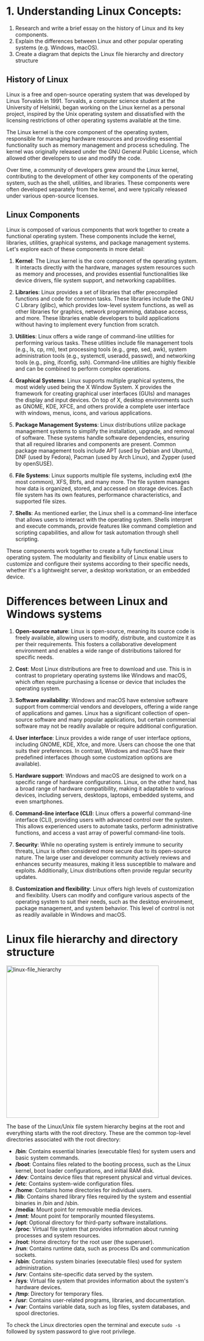 # 1. Understanding Linux Concepts: 

 1. Research and write a brief essay on the history of Linux and its key components.
 2. Explain the differences between Linux and other popular operating systems (e.g. 
Windows, macOS).
 3. Create a diagram that depicts the Linux file hierarchy and directory structure


## History of Linux
  Linux is a free and open-source operating system that was developed by Linus Torvalds in 1991. Torvalds, a computer science student at the University of Helsinki, began working on the Linux kernel as a personal project, inspired by the Unix operating system and dissatisfied with the licensing restrictions of other operating systems available at the time.

The Linux kernel is the core component of the operating system, responsible for managing hardware resources and providing essential functionality such as memory management and process scheduling. The kernel was originally released under the GNU General Public License, which allowed other developers to use and modify the code.

Over time, a community of developers grew around the Linux kernel, contributing to the development of other key components of the operating system, such as the shell, utilities, and libraries. These components were often developed separately from the kernel, and were typically released under various open-source licenses.
<br />

## Linux Components
Linux is composed of various components that work together to create a functional operating system. These components include the kernel, libraries, utilities, graphical systems, and package management systems. Let's explore each of these components in more detail:

   1. <b>Kernel</b>: The Linux kernel is the core component of the operating system. It interacts directly with the hardware, manages system resources such as memory and processes, and provides essential functionalities like device drivers, file system support, and networking capabilities.

   2. <b>Libraries</b>: Linux provides a set of libraries that offer precompiled functions and code for common tasks. These libraries include the GNU C Library (glibc), which provides low-level system functions, as well as other libraries for graphics, network programming, database access, and more. These libraries enable developers to build applications without having to implement every function from scratch.

  3. <b>Utilities</b>: Linux offers a wide range of command-line utilities for performing various tasks. These utilities include file management tools (e.g., ls, cp, rm), text processing tools (e.g., grep, sed, awk), system administration tools (e.g., systemctl, useradd, passwd), and networking tools (e.g., ping, ifconfig, ssh). Command-line utilities are highly flexible and can be combined to perform complex operations.

  4. <b>Graphical Systems</b>: Linux supports multiple graphical systems, the most widely used being the X Window System. X provides the framework for creating graphical user interfaces (GUIs) and manages the display and input devices. On top of X, desktop environments such as GNOME, KDE, XFCE, and others provide a complete user interface with windows, menus, icons, and various applications.

  5. <b>Package Management Systems</b>: Linux distributions utilize package management systems to simplify the installation, upgrade, and removal of software. These systems handle software dependencies, ensuring that all required libraries and components are present. Common package management tools include APT (used by Debian and Ubuntu), DNF (used by Fedora), Pacman (used by Arch Linux), and Zypper (used by openSUSE).

  6. <b>File Systems</b>: Linux supports multiple file systems, including ext4 (the most common), XFS, Btrfs, and many more. The file system manages how data is organized, stored, and accessed on storage devices. Each file system has its own features, performance characteristics, and supported file sizes.

  7. <b>Shells</b>: As mentioned earlier, the Linux shell is a command-line interface that allows users to interact with the operating system. Shells interpret and execute commands, provide features like command completion and scripting capabilities, and allow for task automation through shell scripting.

These components work together to create a fully functional Linux operating system. The modularity and flexibility of Linux enable users to customize and configure their systems according to their specific needs, whether it's a lightweight server, a desktop workstation, or an embedded device.
<br />

# Differences between Linux and Windows systems

  1. <b>Open-source nature</b>: Linux is open-source, meaning its source code is freely available, allowing users to modify, distribute, and customize it as per their requirements. This fosters a collaborative development environment and enables a wide range of distributions tailored for specific needs.

  2. <b>Cost</b>: Most Linux distributions are free to download and use. This is in contrast to proprietary operating systems like Windows and macOS, which often require purchasing a license or device that includes the operating system.

  3. <b>Software availability</b>: Windows and macOS have extensive software support from commercial vendors and developers, offering a wide range of applications and games. Linux has a significant collection of open-source software and many popular applications, but certain commercial software may not be readily available or require additional configuration.

  4. <b>User interface</b>: Linux provides a wide range of user interface options, including GNOME, KDE, Xfce, and more. Users can choose the one that suits their preferences. In contrast, Windows and macOS have their predefined interfaces (though some customization options are available).

  5. <b>Hardware support</b>: Windows and macOS are designed to work on a specific range of hardware configurations. Linux, on the other hand, has a broad range of hardware compatibility, making it adaptable to various devices, including servers, desktops, laptops, embedded systems, and even smartphones.

  6. <b>Command-line interface (CLI)</b>: Linux offers a powerful command-line interface (CLI), providing users with advanced control over the system. This allows experienced users to automate tasks, perform administrative functions, and access a vast array of powerful command-line tools.

  7. <b>Security</b>: While no operating system is entirely immune to security threats, Linux is often considered more secure due to its open-source nature. The large user and developer community actively reviews and enhances security measures, making it less susceptible to malware and exploits. Additionally, Linux distributions often provide regular security updates.

  8. <b>Customization and flexibility</b>: Linux offers high levels of customization and flexibility. Users can modify and configure various aspects of the operating system to suit their needs, such as the desktop environment, package management, and system behavior. This level of control is not as readily available in Windows and macOS.
  
  # Linux file hierarchy and directory structure
  <img width=400 alt="linux-file_hierarchy" src="https://github.com/naveenedoth/MindEmpowered-Linux/assets/94816256/f59e87f9-5b6c-4d9a-9b9d-29de9a3d367e">

  The base of the Linux/Unix file system hierarchy begins at the root and everything starts with the root directory. 
  These are the common top-level directories associated with the root directory:
  
  - <b>/bin</b>: Contains essential binaries (executable files) for system users and basic system commands.
  - <b>/boot</b>: Contains files related to the booting process, such as the Linux kernel, boot loader configurations, and initial RAM disk.
  - <b>/dev</b>: Contains device files that represent physical and virtual devices.
  - <b>/etc</b>: Contains system-wide configuration files.
  - <b>/home</b>: Contains home directories for individual users.
  - <b>/lib</b>: Contains shared library files required by the system and essential binaries in /bin and /sbin.
  - <b>/media</b>: Mount point for removable media devices.
  - <b>/mnt</b>: Mount point for temporarily mounted filesystems.
  - <b>/opt</b>: Optional directory for third-party software installations.
  - <b>/proc</b>: Virtual file system that provides information about running processes and system resources.
  - <b>/root</b>: Home directory for the root user (the superuser).
  - <b>/run</b>: Contains runtime data, such as process IDs and communication sockets.
  - <b>/sbin</b>: Contains system binaries (executable files) used for system administration.
  - <b>/srv</b>: Contains site-specific data served by the system.
  - <b>/sys</b>: Virtual file system that provides information about the system's hardware devices.
  - <b>/tmp</b>: Directory for temporary files.
  - <b>/usr</b>: Contains user-related programs, libraries, and documentation.
  - <b>/var</b>: Contains variable data, such as log files, system databases, and spool directories.
  
  To check the Linux directories open the terminal and execute `sudo -s` followed by system password to give root privilege.
  
